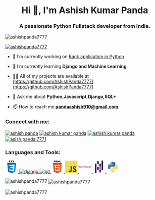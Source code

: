 <h1 align="center">Hi 👋, I'm Ashish Kumar Panda</h1>
<h3 align="center">A passionate Python Fullstack developer from India.</h3>

<p align="left"> <img src="https://komarev.com/ghpvc/?username=ashishpanda7777&label=Profile%20views&color=0e75b6&style=flat" alt="ashishpanda7777" /> </p>

<p align="left"> <a href="https://github.com/ryo-ma/github-profile-trophy"><img src="https://github-profile-trophy.vercel.app/?username=ashishpanda7777" alt="ashishpanda7777" /></a> </p>

- 🔭 I’m currently working on [Bank application in Python](https://github.com/AshishPanda7777/Django_bank_project)

- 🌱 I’m currently learning **Django and Machine Learning**

- 👨‍💻 All of my projects are available at [https://github.com/AshishPanda7777](https://github.com/AshishPanda7777)

- 💬 Ask me about **Python,Javascript,Django,SQL+**

- 📫 How to reach me **pandaashish910@gmail.com**

<h3 align="left">Connect with me:</h3>
<p align="left">
<a href="https://linkedin.com/in/ashish panda" target="blank"><img align="center" src="https://raw.githubusercontent.com/rahuldkjain/github-profile-readme-generator/master/src/images/icons/Social/linked-in-alt.svg" alt="ashish panda" height="30" width="40" /></a>
<a href="https://kaggle.com/ashish kumar panda" target="blank"><img align="center" src="https://raw.githubusercontent.com/rahuldkjain/github-profile-readme-generator/master/src/images/icons/Social/kaggle.svg" alt="ashish kumar panda" height="30" width="40" /></a>
<a href="https://fb.com/ashish kumar panda" target="blank"><img align="center" src="https://raw.githubusercontent.com/rahuldkjain/github-profile-readme-generator/master/src/images/icons/Social/facebook.svg" alt="ashish kumar panda" height="30" width="40" /></a>
<a href="https://instagram.com/asish.panda.7771" target="blank"><img align="center" src="https://raw.githubusercontent.com/rahuldkjain/github-profile-readme-generator/master/src/images/icons/Social/instagram.svg" alt="asish.panda.7771" height="30" width="40" /></a>
</p>

<h3 align="left">Languages and Tools:</h3>
<p align="left"> <a href="https://www.w3schools.com/css/" target="_blank" rel="noreferrer"> <img src="https://raw.githubusercontent.com/devicons/devicon/master/icons/css3/css3-original-wordmark.svg" alt="css3" width="40" height="40"/> </a> <a href="https://www.djangoproject.com/" target="_blank" rel="noreferrer"> <img src="https://cdn.worldvectorlogo.com/logos/django.svg" alt="django" width="40" height="40"/> </a> <a href="https://git-scm.com/" target="_blank" rel="noreferrer"> <img src="https://www.vectorlogo.zone/logos/git-scm/git-scm-icon.svg" alt="git" width="40" height="40"/> </a> <a href="https://www.w3.org/html/" target="_blank" rel="noreferrer"> <img src="https://raw.githubusercontent.com/devicons/devicon/master/icons/html5/html5-original-wordmark.svg" alt="html5" width="40" height="40"/> </a> <a href="https://developer.mozilla.org/en-US/docs/Web/JavaScript" target="_blank" rel="noreferrer"> <img src="https://raw.githubusercontent.com/devicons/devicon/master/icons/javascript/javascript-original.svg" alt="javascript" width="40" height="40"/> </a> <a href="https://www.oracle.com/" target="_blank" rel="noreferrer"> <img src="https://raw.githubusercontent.com/devicons/devicon/master/icons/oracle/oracle-original.svg" alt="oracle" width="40" height="40"/> </a> <a href="https://pandas.pydata.org/" target="_blank" rel="noreferrer"> <img src="https://raw.githubusercontent.com/devicons/devicon/2ae2a900d2f041da66e950e4d48052658d850630/icons/pandas/pandas-original.svg" alt="pandas" width="40" height="40"/> </a> <a href="https://www.python.org" target="_blank" rel="noreferrer"> <img src="https://raw.githubusercontent.com/devicons/devicon/master/icons/python/python-original.svg" alt="python" width="40" height="40"/> </a> </p>

<p><img align="left" src="https://github-readme-stats.vercel.app/api/top-langs?username=ashishpanda7777&show_icons=true&locale=en&layout=compact" alt="ashishpanda7777" /></p>

<p>&nbsp;<img align="center" src="https://github-readme-stats.vercel.app/api?username=ashishpanda7777&show_icons=true&locale=en" alt="ashishpanda7777" /></p>

<p><img align="center" src="https://github-readme-streak-stats.herokuapp.com/?user=ashishpanda7777&" alt="ashishpanda7777" /></p>
